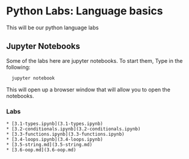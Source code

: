 # Python Labs: Language basics 

This will be our python language labs



## Jupyter Notebooks

Some of the labs here are jupyter notebooks.  To start them, Type in the following:

```bash
  jupyter notebook
```


This will open up a browser window that will allow you to open the notebooks. 


### Labs

    * [3.1-types.ipynb](3.1-types.ipynb)
    * [3.2-conditionals.ipynb](3.2-conditionals.ipynb)
    * [3.3-functions.ipynb](3.3-functions.ipynb)
    * [3.4-loops.ipynb](3.4-loops.ipynb)
    * [3.5-string.md](3.5-string.md)
    * [3.6-oop.md](3.6-oop.md)
